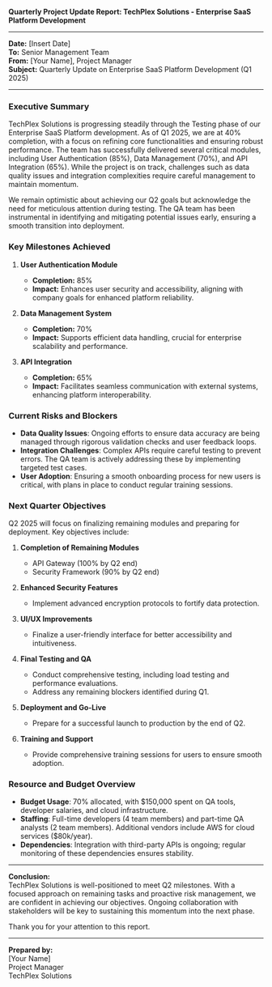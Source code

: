 

**Quarterly Project Update Report: TechPlex Solutions - Enterprise SaaS Platform Development**

---

**Date:** [Insert Date]  
**To:** Senior Management Team  
**From:** [Your Name], Project Manager  
**Subject:** Quarterly Update on Enterprise SaaS Platform Development (Q1 2025)

---

### **Executive Summary**

TechPlex Solutions is progressing steadily through the Testing phase of our Enterprise SaaS Platform development. As of Q1 2025, we are at 40% completion, with a focus on refining core functionalities and ensuring robust performance. The team has successfully delivered several critical modules, including User Authentication (85%), Data Management (70%), and API Integration (65%). While the project is on track, challenges such as data quality issues and integration complexities require careful management to maintain momentum.

We remain optimistic about achieving our Q2 goals but acknowledge the need for meticulous attention during testing. The QA team has been instrumental in identifying and mitigating potential issues early, ensuring a smooth transition into deployment.

### **Key Milestones Achieved**

1. **User Authentication Module**  
   - **Completion:** 85%  
   - **Impact:** Enhances user security and accessibility, aligning with company goals for enhanced platform reliability.

2. **Data Management System**  
   - **Completion:** 70%  
   - **Impact:** Supports efficient data handling, crucial for enterprise scalability and performance.

3. **API Integration**  
   - **Completion:** 65%  
   - **Impact:** Facilitates seamless communication with external systems, enhancing platform interoperability.

### **Current Risks and Blockers**

- **Data Quality Issues**: Ongoing efforts to ensure data accuracy are being managed through rigorous validation checks and user feedback loops.
- **Integration Challenges**: Complex APIs require careful testing to prevent errors. The QA team is actively addressing these by implementing targeted test cases.
- **User Adoption**: Ensuring a smooth onboarding process for new users is critical, with plans in place to conduct regular training sessions.

### **Next Quarter Objectives**

Q2 2025 will focus on finalizing remaining modules and preparing for deployment. Key objectives include:

1. **Completion of Remaining Modules**  
   - API Gateway (100% by Q2 end)
   - Security Framework (90% by Q2 end)

2. **Enhanced Security Features**  
   - Implement advanced encryption protocols to fortify data protection.

3. **UI/UX Improvements**  
   - Finalize a user-friendly interface for better accessibility and intuitiveness.

4. **Final Testing and QA**  
   - Conduct comprehensive testing, including load testing and performance evaluations.
   - Address any remaining blockers identified during Q1.

5. **Deployment and Go-Live**  
   - Prepare for a successful launch to production by the end of Q2.

6. **Training and Support**  
   - Provide comprehensive training sessions for users to ensure smooth adoption.

### **Resource and Budget Overview**

- **Budget Usage**: 70% allocated, with $150,000 spent on QA tools, developer salaries, and cloud infrastructure.
- **Staffing**: Full-time developers (4 team members) and part-time QA analysts (2 team members). Additional vendors include AWS for cloud services ($80k/year).
- **Dependencies**: Integration with third-party APIs is ongoing; regular monitoring of these dependencies ensures stability.

---

**Conclusion:**  
TechPlex Solutions is well-positioned to meet Q2 milestones. With a focused approach on remaining tasks and proactive risk management, we are confident in achieving our objectives. Ongoing collaboration with stakeholders will be key to sustaining this momentum into the next phase.

Thank you for your attention to this report.

---

**Prepared by:**  
[Your Name]  
Project Manager  
TechPlex Solutions